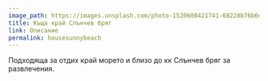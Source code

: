 ```yaml
---
image_path: https://images.unsplash.com/photo-1520608421741-68228b76b6df?ixlib=rb-1.2.1&ixid=eyJhcHBfaWQiOjM0MTM2fQ&auto=format&fit=crop&w=334&q=80
title: Къща край Слънчев бряг
link: Описание
permalink: housesunnybeach
---
```

Подходяща за отдих край морето и близо до кк Слънчев бряг за развлечения.


